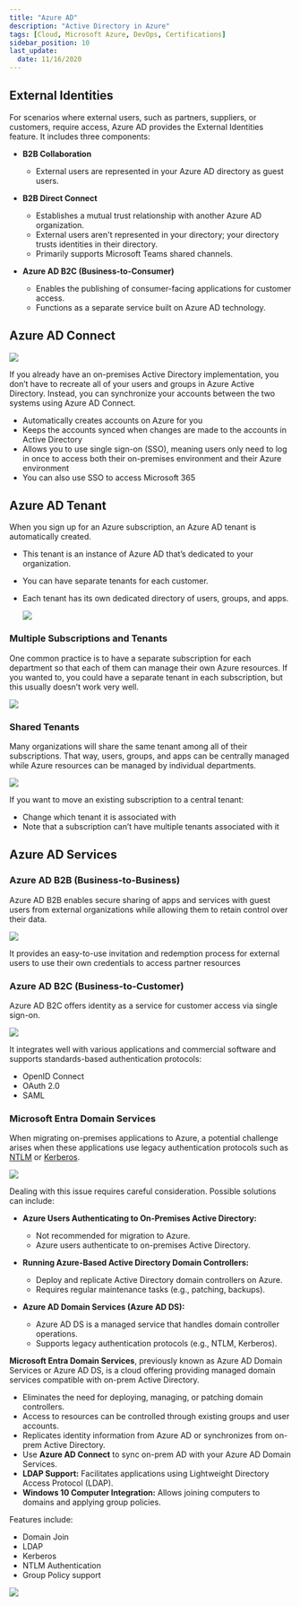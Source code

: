 ```yaml
---
title: "Azure AD"
description: "Active Directory in Azure"
tags: [Cloud, Microsoft Azure, DevOps, Certifications]
sidebar_position: 10
last_update:
  date: 11/16/2020
---
```



## External Identities

For scenarios where external users, such as partners, suppliers, or customers, require access, Azure AD provides the External Identities feature. It includes three components:

- **B2B Collaboration**

    - External users are represented in your Azure AD directory as guest users.

- **B2B Direct Connect**

    - Establishes a mutual trust relationship with another Azure AD organization.
    - External users aren't represented in your directory; your directory trusts identities in their directory.
    - Primarily supports Microsoft Teams shared channels.

- **Azure AD B2C (Business-to-Consumer)**

    - Enables the publishing of consumer-facing applications for customer access.
    - Functions as a separate service built on Azure AD technology.

## Azure AD Connect

![](/img/docs/azure-ad-connectsss.png)

If you already have an on-premises Active Directory implementation, you don’t have to recreate all of your users and groups in Azure Active Directory. Instead, you can synchronize your accounts between the two systems using Azure AD Connect.

- Automatically creates accounts on Azure for you
- Keeps the accounts synced when changes are made to the accounts in Active Directory
- Allows you to use single sign-on (SSO), meaning users only need to log in once to access both their on-premises environment and their Azure environment
- You can also use SSO to access Microsoft 365

## Azure AD Tenant

When you sign up for an Azure subscription, an Azure AD tenant is automatically created.

- This tenant is an instance of Azure AD that’s dedicated to your organization.
- You can have separate tenants for each customer.
- Each tenant has its own dedicated directory of users, groups, and apps.

    ![](/img/docs/azure-ad-tenant.png)

### Multiple Subscriptions and Tenants

One common practice is to have a separate subscription for each department so that each of them can manage their own Azure resources. If you wanted to, you could have a separate tenant in each subscription, but this usually doesn’t work very well.

![](/img/docs/azure-multi-subscriptions-tenants.png)

### Shared Tenants

Many organizations will share the same tenant among all of their subscriptions. That way, users, groups, and apps can be centrally managed while Azure resources can be managed by individual departments.

![](/img/docs/azure-ad-shared-tenants.png)

If you want to move an existing subscription to a central tenant:

- Change which tenant it is associated with
- Note that a subscription can’t have multiple tenants associated with it

## Azure AD Services

### Azure AD B2B (Business-to-Business)

Azure AD B2B enables secure sharing of apps and services with guest users from external organizations while allowing them to retain control over their data. 

![](/img/docs/azure-b2b.png)

It provides an easy-to-use invitation and redemption process for external users to use their own credentials to access partner resources


### Azure AD B2C (Business-to-Customer)

Azure AD B2C offers identity as a service for customer access via single sign-on. 

![](/img/docs/azure-b2ccc.png)

It integrates well with various applications and commercial software and supports standards-based authentication protocols:
  - OpenID Connect
  - OAuth 2.0
  - SAML


### Microsoft Entra Domain Services 

When migrating on-premises applications to Azure, a potential challenge arises when these applications use legacy authentication protocols such as [NTLM](/docs/007-Cybersecurity/003-Security-Architecture/020-Authentication-Protocols.md#ntlm) or [Kerberos](/docs/007-Cybersecurity/003-Security-Architecture/020-Authentication-Protocols.md#kerberos).

![](/img/docs/all-things-devops-Page-6.png)

Dealing with this issue requires careful consideration. Possible solutions can include:

- **Azure Users Authenticating to On-Premises Active Directory:**
  - Not recommended for migration to Azure.
  - Azure users authenticate to on-premises Active Directory.

- **Running Azure-Based Active Directory Domain Controllers:**
  - Deploy and replicate Active Directory domain controllers on Azure.
  - Requires regular maintenance tasks (e.g., patching, backups).

- **Azure AD Domain Services (Azure AD DS):**
  - Azure AD DS is a managed service that handles domain controller operations.
  - Supports legacy authentication protocols (e.g., NTLM, Kerberos).

**Microsoft Entra Domain Services**, previously known as Azure AD Domain Services or Azure AD DS, is a cloud offering providing managed domain services compatible with on-prem Active Directory.

- Eliminates the need for deploying, managing, or patching domain controllers.
- Access to resources can be controlled through existing groups and user accounts.
- Replicates identity information from Azure AD or synchronizes from on-prem Active Directory.
- Use **Azure AD Connect** to sync on-prem AD with your Azure AD Domain Services.
- **LDAP Support:** Facilitates applications using Lightweight Directory Access Protocol (LDAP).
- **Windows 10 Computer Integration:** Allows joining computers to domains and applying group policies.

Features include:

- Domain Join
- LDAP
- Kerberos
- NTLM Authentication
- Group Policy support

![](/img/docs/azure-adds-sync-onprem-to-azure-ad.png)